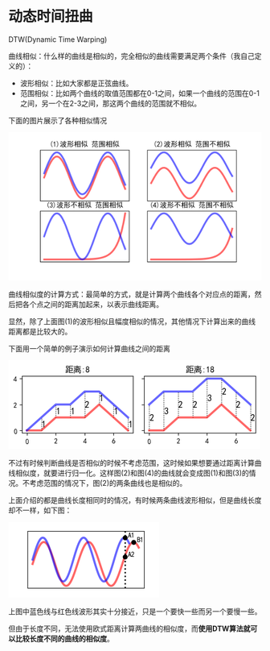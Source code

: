 # 动态时间扭曲

DTW(Dynamic Time Warping)



曲线相似：什么样的曲线是相似的，完全相似的曲线需要满足两个条件（我自己定义的）：

- 波形相似：比如大家都是正弦曲线。
- 范围相似：比如两个曲线的取值范围都在0-1之间，如果一个曲线的范围在0-1之间，另一个在2-3之间，那这两个曲线的范围就不相似。

下面的图片展示了各种相似情况

![](images/判断曲线相似.png)

曲线相似度的计算方式：最简单的方式，就是计算两个曲线各个对应点的距离，然后把各个点之间的距离加起来，以表示曲线距离。

显然，除了上面图(1)的波形相似且幅度相似的情况，其他情况下计算出来的曲线距离都是比较大的。

下面用一个简单的例子演示如何计算曲线之间的距离

![](images/曲线距离计算举例.png)

不过有时候判断曲线是否相似的时候不考虑范围，这时候如果想要通过距离计算曲线相似度，就要进行归一化。这样图(2)和图(4)的曲线就会变成图(1)和图(3)的情况。不考虑范围的情况下，图(2)的两条曲线也是相似的。

上面介绍的都是曲线长度相同时的情况，有时候两条曲线波形相似，但是曲线长度却不一样，如下图：

![两曲线示例](images/两曲线示例2.png)

上图中蓝色线与红色线波形其实十分接近，只是一个要快一些而另一个要慢一些。

但由于长度不同，无法使用欧式距离计算两曲线的相似度，而**使用DTW算法就可以比较长度不同的曲线的相似度**。




